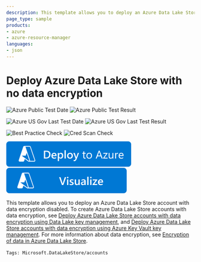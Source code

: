 ```yaml
---
description: This template allows you to deploy an Azure Data Lake Store account with data encryption disabled.
page_type: sample
products:
- azure
- azure-resource-manager
languages:
- json
---
```

# Deploy Azure Data Lake Store with no data encryption

![Azure Public Test Date](https://azurequickstartsservice.blob.core.windows.net/badges/quickstarts/microsoft.datalakestore/data-lake-store-no-encryption/PublicLastTestDate.svg)
![Azure Public Test Result](https://azurequickstartsservice.blob.core.windows.net/badges/quickstarts/microsoft.datalakestore/data-lake-store-no-encryption/PublicDeployment.svg)

![Azure US Gov Last Test Date](https://azurequickstartsservice.blob.core.windows.net/badges/quickstarts/microsoft.datalakestore/data-lake-store-no-encryption/FairfaxLastTestDate.svg)
![Azure US Gov Last Test Result](https://azurequickstartsservice.blob.core.windows.net/badges/quickstarts/microsoft.datalakestore/data-lake-store-no-encryption/FairfaxDeployment.svg)

![Best Practice Check](https://azurequickstartsservice.blob.core.windows.net/badges/quickstarts/microsoft.datalakestore/data-lake-store-no-encryption/BestPracticeResult.svg)
![Cred Scan Check](https://azurequickstartsservice.blob.core.windows.net/badges/quickstarts/microsoft.datalakestore/data-lake-store-no-encryption/CredScanResult.svg)

[![Deploy To Azure](https://raw.githubusercontent.com/Azure/azure-quickstart-templates/master/1-CONTRIBUTION-GUIDE/images/deploytoazure.svg?sanitize=true)](https://portal.azure.com/#create/Microsoft.Template/uri/https%3A%2F%2Fraw.githubusercontent.com%2FAzure%2Fazure-quickstart-templates%2Fmaster%2Fquickstarts%2Fmicrosoft.datalakestore%2Fdata-lake-store-no-encryption%2Fazuredeploy.json)  [![Visualize](https://raw.githubusercontent.com/Azure/azure-quickstart-templates/master/1-CONTRIBUTION-GUIDE/images/visualizebutton.svg?sanitize=true)](http://armviz.io/#/?load=https%3A%2F%2Fraw.githubusercontent.com%2FAzure%2Fazure-quickstart-templates%2Fmaster%2Fquickstarts%2Fmicrosoft.datalakestore%2Fdata-lake-store-no-encryption%2Fazuredeploy.json)

This template allows you to deploy an Azure Data Lake Store account with data encryption disabled. To create Azure Data Lake Store accounts with data encryption, see [Deploy Azure Data Lake Store accounts with data encryption using Data Lake key management](https://azure.microsoft.com/resources/templates/101-data-lake-store-encryption-adls/), and [Deploy Azure Data Lake Store accounts with data encryption using Azure Key Vault key management](https://azure.microsoft.com/resources/templates/101-data-lake-store-encryption-key-vault/). For more information about data encryption, see [Encryption of data in Azure Data Lake Store](https://docs.microsoft.com/azure/data-lake-store/data-lake-store-encryption).

`Tags: Microsoft.DataLakeStore/accounts`
